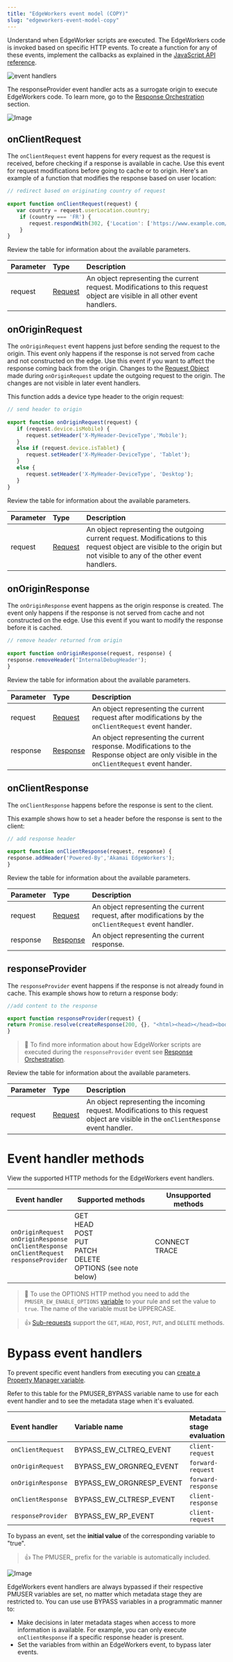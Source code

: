 ```yaml
---
title: "EdgeWorkers event model (COPY)"
slug: "edgeworkers-event-model-copy"
---
```

Understand when EdgeWorker scripts are executed. The EdgeWorkers code is invoked based on specific HTTP events. To create a function for any of these events, implement the callbacks as explained in the [JavaScript API reference](about-the-javascript-api.md).

<Frame>
  <img src="https://techdocs.akamai.com/edgeworkers/img/eventModel-v1.jpg" alt="event handlers"/>
</Frame>

The responseProvider event handler acts as a surrogate origin to execute EdgeWorkers code. To learn more, go to the [Response Orchestration](response-orchestration.md) section.

<Frame caption="responseProvider event handler">
  <img src="https://techdocs.akamai.com/edgeworkers/img/responseProviderEvent-v1.jpg" alt="Image"/>
</Frame>


## onClientRequest

The `onClientRequest` event happens for every request as the request is received, before checking if a response is available in cache. Use this event for request modifications before going to cache or to origin. Here's an example of a function that modifies the response based on user location:

```javascript
// redirect based on originating country of request
 
export function onClientRequest(request) {
   var country = request.userLocation.country;
    if (country === 'FR') {
       request.respondWith(302, {'Location': ['https://www.example.com/fr/']}, '');
    }
}
```

Review the table for information about the available parameters.

| Parameter | Type                           | Description                                                                                                               |
| :-------- | :----------------------------- | :------------------------------------------------------------------------------------------------------------------------ |
| request   | [Request ](request-object.md) | An object representing the current request. Modifications to this request object are visible in all other event handlers. |

## onOriginRequest

 The `onOriginRequest` event happens just before sending the request to the origin. This event only happens if the response is not served from cache and not constructed on the edge. Use this event if you want to affect the response coming back from the origin. Changes to the [Request Object](request-object.md) made during `onOriginRequest` update the outgoing request to the origin. The changes are not visible in later event handlers.

This function adds a device type header to the origin request:

```javascript
// send header to origin
 
export function onOriginRequest(request) {
   if (request.device.isMobile) { 
      request.setHeader('X-MyHeader-DeviceType','Mobile'); 
   } 
   else if (request.device.isTablet) { 
      request.setHeader('X-MyHeader-DeviceType', 'Tablet'); 
   } 
   else { 
      request.setHeader('X-MyHeader-DeviceType', 'Desktop'); 
   }
}
```

Review the table for information about the available parameters.

| Parameter | Type                          | Description                                                                                                                                                             |
| :-------- | :---------------------------- | :---------------------------------------------------------------------------------------------------------------------------------------------------------------------- |
| request   | [Request](request-object.md) | An object representing the outgoing current request. Modifications to this request object are visible to the origin but not visible to any of the other event handlers. |

## onOriginResponse

The `onOriginResponse` event happens as the origin response is created. The event only happens if the response is not served from cache and not constructed on the edge. Use this event if you want to modify the response before it is cached.

```javascript
// remove header returned from origin
 
export function onOriginResponse(request, response) {
response.removeHeader('InternalDebugHeader');
}
```

Review the table for information about the available parameters.

| Parameter | Type                            | Description                                                                                                                               |
| :-------- | :------------------------------ | :---------------------------------------------------------------------------------------------------------------------------------------- |
| request   | [Request](request-object.md)   | An object representing the current request after modifications by the `onClientRequest` event hander.                                     |
| response  | [Response](response-object.md) | An object representing the current response. Modifications to the Response object are only visible in the `onClientRequest` event hander. |

## onClientResponse

The `onClientResponse` happens before the response is sent to the client.

This example shows how to set a header before the response is sent to the client:

```javascript
// add response header
 
export function onClientResponse(request, response) {
response.addHeader('Powered-By','Akamai EdgeWorkers');
}
```

Review the table for information about the available parameters.

| Parameter | Type                            | Description                                                                                             |
| :-------- | :------------------------------ | :------------------------------------------------------------------------------------------------------ |
| request   | [Request](request-object.md)   | An object representing the current request, after modifications by the `onClientRequest` event handler. |
| response  | [Response](response-object.md) | An object representing the current response.                                                            |

## responseProvider

The `responseProvider` event happens if the response is not already found in cache. This example shows how to return a response body:

```javascript
//add content to the response

export function responseProvider(request) {
return Promise.resolve(createResponse(200, {}, "<html><head></head><body><p>Hello World</p></body></html>"));
}
```

> 📘 To find more information about how EdgeWorker scripts are executed during the `responseProvider` event see [Response Orchestration](response-orchestration.md).

Review the table for information about the available parameters.

| Parameter | Type                          | Description                                                                                                                            |
| :-------- | :---------------------------- | :------------------------------------------------------------------------------------------------------------------------------------- |
| request   | [Request](request-object.md) | An object representing the incoming request. Modifications to this request object are visible in the `onClientResponse` event handler. |

# Event handler methods

View the supported HTTP methods for the EdgeWorkers event handlers.

| Event handler | Supported methods | Unsupported methods |
|---|---|---|
| `onOriginRequest`  <br/>`onOriginResponse`  <br/>`onClientResponse`  <br/>`onClientRequest`  <br/>`responseProvider` | GET  <br/>HEAD  <br/>POST  <br/>PUT  <br/>PATCH  <br/>DELETE  <br/>OPTIONS (see note below) | CONNECT  <br/>TRACE |


> 📘 To use the OPTIONS HTTP method you need to add the `PMUSER_EW_ENABLE_OPTIONS` [variable](https://techdocs.akamai.com/property-mgr/docs/user-defined-vars)  to your rule and set the value to `true`. The name of the variable must be UPPERCASE.

> 👍 [Sub-requests](http-request.md#httprequest)  support the `GET`, `HEAD`, `POST`, `PUT`, and `DELETE` methods.

# Bypass event handlers

To prevent specific event handlers from executing you can [create a Property Manager variable](https://techdocs.akamai.com/property-mgr/docs/var-ov). 

Refer to this table for the PMUSER_BYPASS variable name to use for each event handler and to see the metadata stage when it's evaluated.

| Event handler      | Variable name            | Metadata stage evaluation |
| :----------------- | :----------------------- | :------------------------ |
| `onClientRequest`  | BYPASS_EW_CLTREQ_EVENT   | `client-request`          |
| `onOriginRequest`  | BYPASS_EW_ORGNREQ_EVENT  | `forward-request`         |
| `onOriginResponse` | BYPASS_EW_ORGNRESP_EVENT | `forward-response`        |
| `onClientResponse` | BYPASS_EW_CLTRESP_EVENT  | `client-response`         |
| `responseProvider` | BYPASS_EW_RP_EVENT       | `client-request`          |

To bypass an event, set the **initial value** of the corresponding variable to "true".

> 👍 The PMUSER\_ prefix for the variable is automatically included.

<Frame>
  <img src="https://techdocs.akamai.com/edgeworkers/img/edgeworkers-bypassvariable-v1.png" alt="Image"/>
</Frame>


EdgeWorkers event handlers are always bypassed if their respective PMUSER variables are set, no matter which metadata stage they are restricted to. You can use use BYPASS variables in a programmatic manner to:

- Make decisions in later metadata stages when access to more information is available. For example, you can only execute `onClientResponse` if a specific response header is present.
- Set the variables from within an EdgeWorkers event, to bypass later events.
